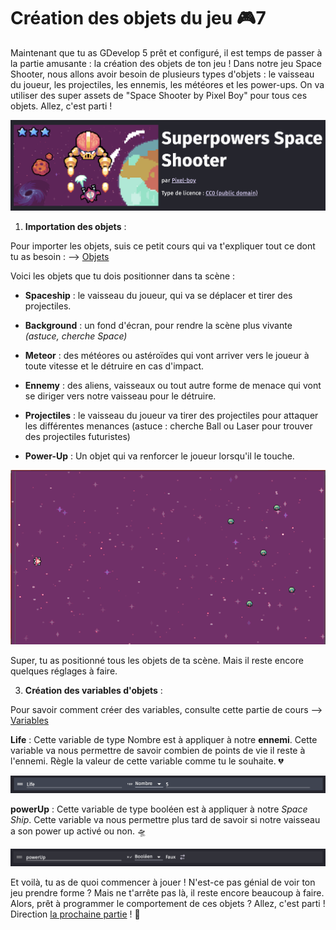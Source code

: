 # Création des objets du jeu 🎮7

Maintenant que tu as GDevelop 5 prêt et configuré, il est temps de passer à la partie amusante : la création des objets de ton jeu ! Dans notre jeu Space Shooter, nous allons avoir besoin de plusieurs types d'objets : le vaisseau du joueur, les projectiles, les ennemis, les météores et les power-ups. 
On va utiliser des super assets de "Space Shooter by Pixel Boy" pour tous ces objets. Allez, c'est parti !

![assets](images/assets.png)

1. **Importation des objets** :
  
Pour importer les objets, suis ce petit cours qui va t'expliquer tout ce dont tu as besoin : --> [Objets]()

Voici les objets que tu dois positionner dans ta scène :

  - **Spaceship** : le vaisseau du joueur, qui va se déplacer et tirer des projectiles.

  - **Background** : un fond d'écran, pour rendre la scène plus vivante *(astuce, cherche Space)*

  - **Meteor** : des météores ou astéroïdes qui vont arriver vers le joueur à toute vitesse et le détruire en cas d'impact.

  - **Ennemy** : des aliens, vaisseaux ou tout autre forme de menace qui vont se diriger vers notre vaisseau pour le détruire.

  - **Projectiles** : le vaisseau du joueur va tirer des projectiles pour attaquer les différentes menances (astuce : cherche Ball ou Laser pour trouver des projectiles futuristes)

  - **Power-Up** : Un objet qui va renforcer le joueur lorsqu'il le touche. 

![positionement](images/positionement.png)

Super, tu as positionné tous les objets de ta scène. Mais il reste encore quelques réglages à faire.

3. **Création des variables d'objets** :

Pour savoir comment créer des variables, consulte cette partie de cours --> [Variables](https://github.com/g404-code-gaming/GDevelop_Cour/blob/main/Variables.md)

**Life** : Cette variable de type Nombre est à appliquer à notre **ennemi**. Cette variable va nous permettre de savoir combien de points de vie il reste à l'ennemi. Règle la valeur de cette variable comme tu le souhaite. 💔

![life](images/life.png)

**powerUp** : Cette variable de type booléen est à appliquer à notre _Space Ship_. Cette variable va nous permettre plus tard de savoir si notre vaisseau a son power up activé ou non. 🛸

![power up](images/powerUp.png)

Et voilà, tu as de quoi commencer à jouer ! N'est-ce pas génial de voir ton jeu prendre forme ? Mais ne t'arrête pas là, il reste encore beaucoup à faire. Alors, prêt à programmer le comportement de ces objets ? Allez, c'est parti ! Direction [la prochaine partie](03_programmation_comportements.md) ! 🎉
